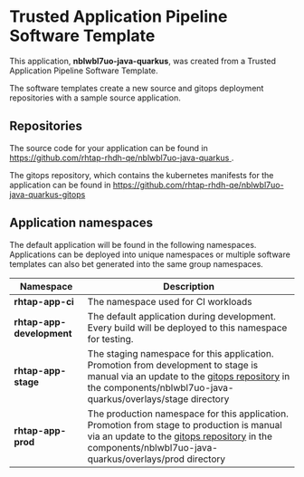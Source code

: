 # Trusted Application Pipeline Software Template

This application, **nblwbl7uo-java-quarkus**, was created from a Trusted Application Pipeline Software Template.

The software templates create a new source and gitops deployment repositories with a sample source application. 

## Repositories

The source code for your application can be found in [https://github.com/rhtap-rhdh-qe/nblwbl7uo-java-quarkus ](https://github.com/rhtap-rhdh-qe/nblwbl7uo-java-quarkus ).
 
The gitops repository, which contains the kubernetes manifests for the application can be found in 
[https://github.com/rhtap-rhdh-qe/nblwbl7uo-java-quarkus-gitops ](https://github.com/rhtap-rhdh-qe/nblwbl7uo-java-quarkus-gitops ) 

## Application namespaces 

The default application will be found in the following namespaces. Applications can be deployed into unique namespaces or multiple software templates can also bet generated into the same group namespaces.  

|  Namespace   |  Description   |  
| -------- | -------- |
| **rhtap-app-ci** | The namespace used for CI workloads |
| **rhtap-app-development** | The default application during development. Every build will be deployed to this namespace for testing. |
| **rhtap-app-stage** | The staging namespace for this application. Promotion from development to stage is manual via an update to the [gitops repository](https://github.com/rhtap-rhdh-qe/nblwbl7uo-java-quarkus-gitops ) in the components/nblwbl7uo-java-quarkus/overlays/stage directory |
| **rhtap-app-prod** | The production namespace for this application. Promotion from stage to production is manual via an update to the [gitops repository](https://github.com/rhtap-rhdh-qe/nblwbl7uo-java-quarkus-gitops ) in the components/nblwbl7uo-java-quarkus/overlays/prod directory |